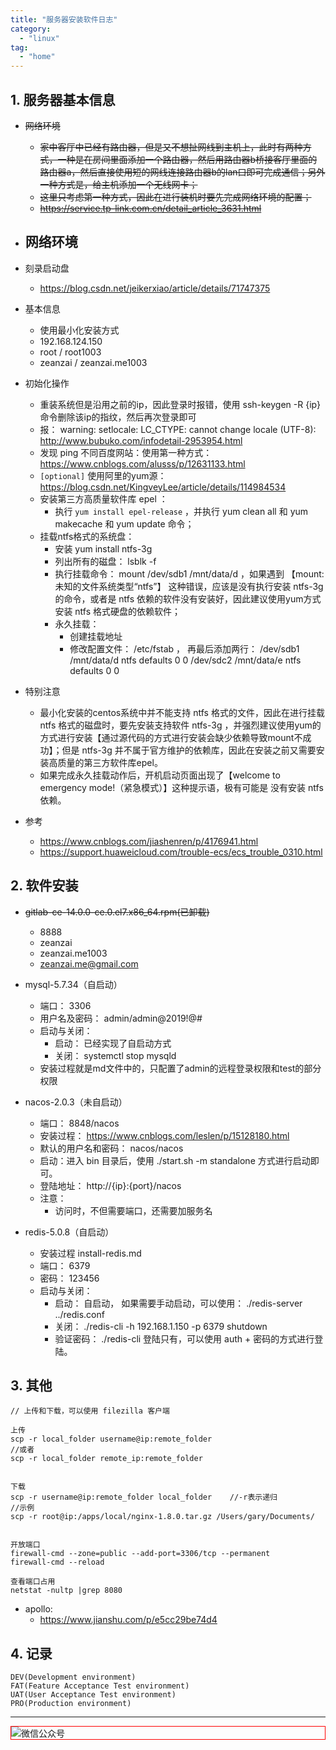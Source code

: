 ```yaml
---
title: "服务器安装软件日志"
category:
  - "linux"
tag:
  - "home"
---
```



## 1. 服务器基本信息

- ~~网络环境~~
  - ~~家中客厅中已经有路由器，但是又不想扯网线到主机上，此时有两种方式，一种是在房间里面添加一个路由器，然后用路由器b桥接客厅里面的路由器a，然后直接使用短的网线连接路由器b的lan口即可完成通信；另外一种方式是，给主机添加一个无线网卡；~~
  - ~~这里只考虑第一种方式，因此在进行装机时要先完成网络环境的配置；~~
  - ~~https://service.tp-link.com.cn/detail_article_3631.html~~
- 网络环境
  - 

- 刻录启动盘
  - https://blog.csdn.net/jeikerxiao/article/details/71747375

- 基本信息
  - 使用最小化安装方式
  - 192.168.124.150
  - root / root1003
  - zeanzai / zeanzai.me1003

- 初始化操作
  - 重装系统但是沿用之前的ip，因此登录时报错，使用 ssh-keygen -R {ip} 命令删除该ip的指纹，然后再次登录即可
  - 报： warning: setlocale: LC_CTYPE: cannot change locale (UTF-8): http://www.bubuko.com/infodetail-2953954.html
  - 发现 ping 不同百度网站：使用第一种方式： https://www.cnblogs.com/alusss/p/12631133.html
  - `[optional]` 使用阿里的yum源： https://blog.csdn.net/KingveyLee/article/details/114984534
  - 安装第三方高质量软件库 epel ：
    - 执行 `yum install epel-release` ，并执行 yum clean all 和 yum makecache 和 yum update 命令；
  - 挂载ntfs格式的系统盘：
    - 安装 yum install ntfs-3g
    - 列出所有的磁盘： lsblk -f
    - 执行挂载命令： mount /dev/sdb1 /mnt/data/d ，如果遇到 【mount: 未知的文件系统类型“ntfs”】 这种错误，应该是没有执行安装 ntfs-3g 的命令，或者是 ntfs 依赖的软件没有安装好，因此建议使用yum方式安装 ntfs 格式硬盘的依赖软件；
    - 永久挂载：
      - 创建挂载地址
      - 修改配置文件： /etc/fstab ， 再最后添加两行：
              /dev/sdb1 /mnt/data/d           ntfs defaults 0 0
              /dev/sdc2 /mnt/data/e           ntfs defaults 0 0



- 特别注意
  - 最小化安装的centos系统中并不能支持 ntfs 格式的文件，因此在进行挂载 ntfs 格式的磁盘时，要先安装支持软件 ntfs-3g ，并强烈建议使用yum的方式进行安装【通过源代码的方式进行安装会缺少依赖导致mount不成功】；但是 ntfs-3g 并不属于官方维护的依赖库，因此在安装之前又需要安装高质量的第三方软件库epel。
  - 如果完成永久挂载动作后，开机启动页面出现了【welcome to emergency mode!（紧急模式）】这种提示语，极有可能是 没有安装 ntfs 依赖。



- 参考
  - https://www.cnblogs.com/jiashenren/p/4176941.html
  - https://support.huaweicloud.com/trouble-ecs/ecs_trouble_0310.html

## 2. 软件安装

- ~~gitlab-ce-14.0.0-ce.0.el7.x86_64.rpm(已卸载)~~
  - 8888
  - zeanzai
  - zeanzai.me1003
  - zeanzai.me@gmail.com

- mysql-5.7.34（自启动）
  - 端口： 3306
  - 用户名及密码： admin/admin@2019!@#
  - 启动与关闭：
    - 启动： 已经实现了自启动方式
    - 关闭： systemctl stop mysqld
  - 安装过程就是md文件中的，只配置了admin的远程登录权限和test的部分权限

<!-- - apollo-1.8.0（未自启动）
  - portal的端口： 8070
  - config依赖的eureka端口： 8080
  - 用户名和密码： apollo / admin
  - 启动与关闭：
    - 启动： 进入安装目录后，执行 startall.sh 脚本
    - 关闭： 进入安装目录后，执行 shutdownall.sh 脚本
  - 安装过程：
    - https://blog.csdn.net/SIMBA1949/article/details/107561778
  - 问题解决：
    - 遇到添加项目之后报“请联系管理员”的信息，可以查看start.sh配置文件中的日志所在位置，然后启动时检查日志文件报错问题。发现是端口占用问题，就使用端口占用检查命令：netstat -nultp 检查端口是否占用。发现是8080端口占用，原因是gitlab里面占用了8080。使用 gitlab-cli stop 关闭gitlab。 -->

- nacos-2.0.3（未自启动）
  - 端口： 8848/nacos
  - 安装过程：
    https://www.cnblogs.com/leslen/p/15128180.html
  - 默认的用户名和密码： nacos/nacos
  - 启动：进入 bin 目录后，使用 ./start.sh -m standalone 方式进行启动即可。
  - 登陆地址： http://{ip}:{port}/nacos
  - 注意：
    - 访问时，不但需要端口，还需要加服务名

- redis-5.0.8（自启动）
  - 安装过程
    install-redis.md
  - 端口： 6379
  - 密码： 123456
  - 启动与关闭：
    - 启动： 自启动， 如果需要手动启动，可以使用： ./redis-server ../redis.conf
    - 关闭： ./redis-cli -h 192.168.1.150 -p 6379 shutdown
    - 验证密码： ./redis-cli 登陆只有，可以使用 auth + 密码的方式进行登陆。


## 3. 其他

```
// 上传和下载，可以使用 filezilla 客户端

上传
scp -r local_folder username@ip:remote_folder
//或者
scp -r local_folder remote_ip:remote_folder


下载
scp -r username@ip:remote_folder local_folder    //-r表示递归
//示例
scp -r root@ip:/apps/local/nginx-1.8.0.tar.gz /Users/gary/Documents/


开放端口
firewall-cmd --zone=public --add-port=3306/tcp --permanent
firewall-cmd --reload

查看端口占用
netstat -nultp |grep 8080
```


- apollo:
  - https://www.jianshu.com/p/e5cc29be74d4

## 4. 记录

```
DEV(Development environment)
FAT(Feature Acceptance Test environment)
UAT(User Acceptance Test environment)
PRO(Production environment)
```


---

<img style="border:1px red solid; display:block; margin:0 auto;" :src="$withBase('/qrcode.jpg')" alt="微信公众号" />

